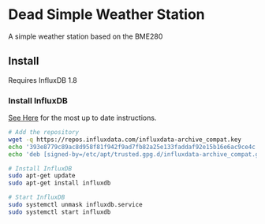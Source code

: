 # Dead Simple Weather Station
A simple weather station based on the BME280

## Install
Requires InfluxDB 1.8

### Install InfluxDB
[See Here](https://docs.influxdata.com/influxdb/v1.8/) for the most up to date instructions.
```bash
# Add the repository
wget -q https://repos.influxdata.com/influxdata-archive_compat.key
echo '393e8779c89ac8d958f81f942f9ad7fb82a25e133faddaf92e15b16e6ac9ce4c influxdata-archive_compat.key' | sha256sum -c && cat influxdata-archive_compat.key | gpg --dearmor | sudo tee /etc/apt/trusted.gpg.d/influxdata-archive_compat.gpg > /dev/null
echo 'deb [signed-by=/etc/apt/trusted.gpg.d/influxdata-archive_compat.gpg] https://repos.influxdata.com/debian stable main' | sudo tee /etc/apt/sources.list.d/influxdata.list

# Install InfluxDB
sudo apt-get update
sudo apt-get install influxdb

# Start InfluxDB
sudo systemctl unmask influxdb.service
sudo systemctl start influxdb
```